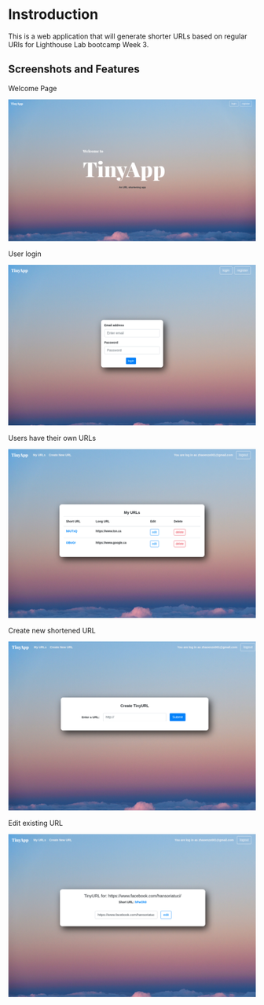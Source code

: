 # Instroduction

This is a web application that will generate shorter URLs based on regular URls for Lighthouse Lab bootcamp Week 3.

## Screenshots and Features

Welcome Page

![main interface](./screenshots/1.png)

User login

![main interface](./screenshots/2.png)

Users have their own URLs

![main interface](./screenshots/3.png)

Create new shortened URL

![main interface](./screenshots/4.png)

Edit existing URL

![main interface](./screenshots/5.png)

